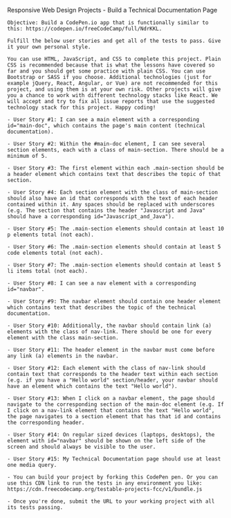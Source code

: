 Responsive Web Design Projects - Build a Technical Documentation Page

    Objective: Build a CodePen.io app that is functionally similar to this: https://codepen.io/freeCodeCamp/full/NdrKKL.
    
    Fulfill the below user stories and get all of the tests to pass. Give it your own personal style.
    
    You can use HTML, JavaScript, and CSS to complete this project. Plain CSS is recommended because that is what the lessons have covered so far and you should get some practice with plain CSS. You can use Bootstrap or SASS if you choose. Additional technologies (just for example jQuery, React, Angular, or Vue) are not recommended for this project, and using them is at your own risk. Other projects will give you a chance to work with different technology stacks like React. We will accept and try to fix all issue reports that use the suggested technology stack for this project. Happy coding!
    
    - User Story #1: I can see a main element with a corresponding id="main-doc", which contains the page's main content (technical documentation).
    
    - User Story #2: Within the #main-doc element, I can see several section elements, each with a class of main-section. There should be a minimum of 5.
    
    - User Story #3: The first element within each .main-section should be a header element which contains text that describes the topic of that section.
    
    - User Story #4: Each section element with the class of main-section should also have an id that corresponds with the text of each header contained within it. Any spaces should be replaced with underscores (e.g. The section that contains the header "Javascript and Java" should have a corresponding id="Javascript_and_Java").
    
    - User Story #5: The .main-section elements should contain at least 10 p elements total (not each).
    
    - User Story #6: The .main-section elements should contain at least 5 code elements total (not each).
    
    - User Story #7: The .main-section elements should contain at least 5 li items total (not each).
    
    - User Story #8: I can see a nav element with a corresponding id="navbar".
    
    - User Story #9: The navbar element should contain one header element which contains text that describes the topic of the technical documentation.
    
    - User Story #10: Additionally, the navbar should contain link (a) elements with the class of nav-link. There should be one for every element with the class main-section.
    
    - User Story #11: The header element in the navbar must come before any link (a) elements in the navbar.
    
    - User Story #12: Each element with the class of nav-link should contain text that corresponds to the header text within each section (e.g. if you have a "Hello world" section/header, your navbar should have an element which contains the text "Hello world").
    
    - User Story #13: When I click on a navbar element, the page should navigate to the corresponding section of the main-doc element (e.g. If I click on a nav-link element that contains the text "Hello world", the page navigates to a section element that has that id and contains the corresponding header.
    
    - User Story #14: On regular sized devices (laptops, desktops), the element with id="navbar" should be shown on the left side of the screen and should always be visible to the user.
    
    - User Story #15: My Technical Documentation page should use at least one media query.
    
    - You can build your project by forking this CodePen pen. Or you can use this CDN link to run the tests in any environment you like: https://cdn.freecodecamp.org/testable-projects-fcc/v1/bundle.js
    
    - Once you're done, submit the URL to your working project with all its tests passing.